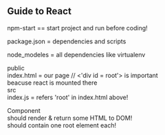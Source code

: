 ## Guide to React

npm-start == start project and run before coding! <br/>

package.json = dependencies and scripts <br/>

node_modeles = all dependencies like virtualenv <br/>

public <br/>
    index.html = our page // <'div id = root'> is important <br/>
    beacuse react is mounted there <br/>
src <br/>
    index.js = refers 'root' in index.html above! <br/>

Component <br/>
    should render & return some HTML to DOM! <br/>
    should contain one root element each! <br/>

